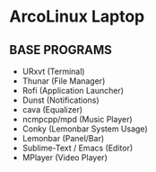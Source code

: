 # ArcoLinux Laptop

BASE PROGRAMS
---
* URxvt (Terminal)
* Thunar (File Manager)
* Rofi (Application Launcher)
* Dunst (Notifications)
* cava (Equalizer)
* ncmpcpp/mpd (Music Player)
* Conky (Lemonbar System Usage)
* Lemonbar (Panel/Bar)
* Sublime-Text / Emacs (Editor)
* MPlayer (Video Player)


